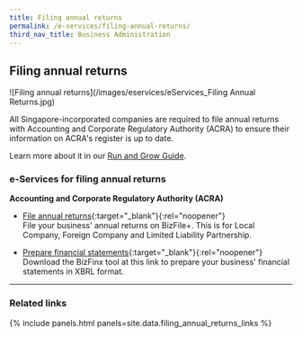 ```yaml
---
title: Filing annual returns
permalink: /e-services/filing-annual-returns/
third_nav_title: Business Administration
---
```


## Filing annual returns

![Filing annual returns](/images/eservices/eServices_Filing Annual Returns.jpg)

All Singapore-incorporated companies are required to file annual returns with Accounting and Corporate Regulatory Authority (ACRA) to ensure their information on ACRA's register is up to date.

Learn more about it in our [Run and Grow Guide](/run-and-grow/annual-returns/).

### e-Services for filing annual returns

**Accounting and Corporate Regulatory Authority (ACRA)**

- [File annual returns](https://www.bizfile.gov.sg/){:target="\_blank"}{:rel="noopener"}
  <br>File your business' annual returns on BizFile+. This is for Local Company, Foreign Company and Limited Liability Partnership.

- [Prepare financial statements](https://www.acra.gov.sg/xbrl-filing-and-resources/download){:target="\_blank"}{:rel="noopener"}
  <br>Download the BizFinx tool at this link to prepare your business' financial statements in XBRL format.

---

### Related links

{% include panels.html panels=site.data.filing_annual_returns_links %}
